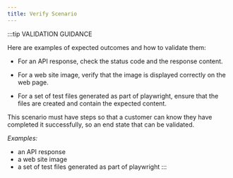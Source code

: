 ```yaml
---
title: Verify Scenario
---
```


:::tip VALIDATION GUIDANCE

Here are examples of expected outcomes and how to validate them:

- For an API response, check the status code and the response content.

- For a web site image, verify that the image is displayed correctly on the web page.

- For a set of test files generated as part of playwright, ensure that the files are created and contain the expected content.

This scenario must have steps so that a customer can know they have completed it successfully, so an end state that can be validated.

_Examples:_

- an API response
- a web site image
- a set of test files generated as part of playwright
  :::
